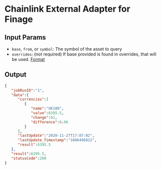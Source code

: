 # Chainlink External Adapter for Finage

## Input Params

- `base`, `from`, or `symbol`: The symbol of the asset to query
- `overrides`: (not required) If base provided is found in overrides, that will be used. [Format](../external-adapter/src/overrides/presetSymbols.json)

## Output

```json
{
   "jobRunID":"1",
   "data":{
      "currencies":[
         {
            "name":"UK100",
            "value":6395.5,
            "change":61,
            "difference":0.96
         }
      ],
      "lastUpdate":"2020-11-27T17:07:02",
      "lastUpdate_Timestamp":"1606496822",
      "result":6395.5
   },
   "result":6395.5,
   "statusCode":200
}
```
